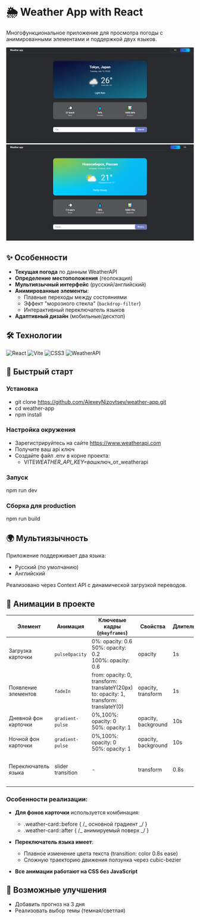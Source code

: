 # 🌦️ Weather App with React

Многофункциональное приложение для просмотра погоды с анимированными элементами и поддержкой двух языков.

![Скриншот приложения](./public/screenshot.png)
![Скриншот приложения2](./public/screenshot1.png)

## ✨ Особенности

- **Текущая погода** по данным WeatherAPI
- **Определение местоположения** (геолокация)
- **Мультиязычный интерфейс** (русский/английский)
- **Анимированные элементы**:
  - Плавные переходы между состояниями
  - Эффект "морозного стекла" (`backdrop-filter`)
  - Интерактивный переключатель языков
- **Адаптивный дизайн** (мобильные/десктоп)

## 🛠 Технологии

<p align="left">
  <img src="https://img.shields.io/badge/React-61DAFB?logo=react&logoColor=white" alt="React">
  <img src="https://img.shields.io/badge/Vite-646CFF?logo=vite&logoColor=white" alt="Vite">
  <img src="https://img.shields.io/badge/CSS3-1572B6?logo=css3&logoColor=white" alt="CSS3">
  <img src="https://img.shields.io/badge/WeatherAPI-6DB33F?logo=openweathermap&logoColor=white" alt="WeatherAPI">
</p>

## 🚀 Быстрый старт

### Установка

- git clone https://github.com/AlexeyNizovtsev/weather-app.git
- cd weather-app
- npm install

### Настройка окружения

- Зарегистрируйтесь на сайте https://www.weatherapi.com
- Получите ваш api ключ
- Создайте файл .env в корне проекта:
  - VITE*WEATHER_API_KEY=ваш*ключ_от_weatherapi

### Запуск

npm run dev

### Сборка для production

npm run build

## 🌍 Мультиязычность

Приложение поддерживает два языка:

- Русский (по умолчанию)
- Английский

Реализовано через Context API с динамической загрузкой переводов.

## 🎨 Анимации в проекте

| Элемент              | Анимация          | Ключевые кадры (`@keyframes`)                                                             | Свойства            | Длительность | Тайминг-функция                       | Эффект                 |
| -------------------- | ----------------- | ----------------------------------------------------------------------------------------- | ------------------- | ------------ | ------------------------------------- | ---------------------- |
| Загрузка карточки    | `pulseOpacity`    | 0%: opacity: 0.6<br>50%: opacity: 0.2<br>100%: opacity: 0.6                               | opacity             | 1s           | `ease-in-out`                         | Пульсация прозрачности |
| Появление элементов  | `fadeIn`          | from: opacity: 0, transform: translateY(20px)<br>to: opacity: 1, transform: translateY(0) | opacity, transform  | 1s           | `ease-out`                            | Плавное всплытие       |
| Дневной фон карточки | `gradient-pulse`  | 0%,100%: opacity: 0<br>50%: opacity: 1                                                    | opacity, background | 10s          | `ease-in-out`                         | Мерцание градиента     |
| Ночной фон карточки  | `gradient-pulse`  | 0%,100%: opacity: 0<br>50%: opacity: 1                                                    | opacity, background | 10s          | `ease-in-out`                         | Мерцание градиента     |
| Переключатель языка  | slider transition | -                                                                                         | transform           | 0.8s         | `cubic-bezier(1, -0.55, 0.265, 1.55)` | Эффект "пружины"       |

### Особенности реализации:

- **Для фонов карточки** используется комбинация:

  - .weather-card::before { /_ основной градиент _/ }
  - .weather-card::after { /_ анимируемый поверх _/ }

- **Переключатель языка имеет**:

  - Плавное изменение цвета текста (transition: color 0.8s ease)
  - Сложную траекторию движения ползунка через cubic-bezier

- **Все анимации работают на CSS без JavaScript**

## 🔧 Возможные улучшения

- Добавить прогноз на 3 дня
- Реализовать выбор темы (темная/светлая)
